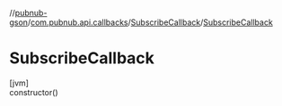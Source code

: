 //[pubnub-gson](../../../index.md)/[com.pubnub.api.callbacks](../index.md)/[SubscribeCallback](index.md)/[SubscribeCallback](-subscribe-callback.md)

# SubscribeCallback

[jvm]\
constructor()
